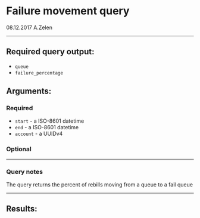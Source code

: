 # Failure movement query

08.12.2017 A.Zelen

____

## Required query output:

* `queue`
* `failure_percentage`

## Arguments:

### Required
* `start` - a ISO-8601 datetime
* `end` - a ISO-8601 datetime
* `account` - a UUIDv4

### Optional


---
### Query notes

The query returns the percent of rebills moving from a queue to a fail queue


---
## Results:

```
```
